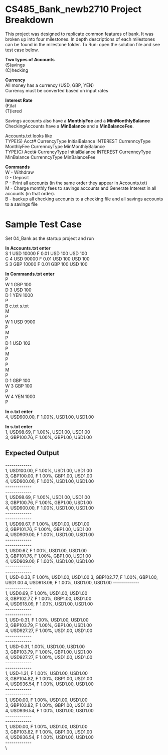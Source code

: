 # CS485_Bank_newb2710 Project Breakdown
This project was designed to replicate common features of bank. It was broken up into four milestones. In depth descriptions of each milestones can be found in the milestone folder. To Run: open the solution file and see test case below.

**Two types of Accounts**\
(S)avings\
(C)hecking

**Currency**\
All money has a currency (USD, GBP, YEN)\
Currency must be converted based on input rates

**Interest Rate**\
(F)lat\
(T)iered

Savings accounts also have a **MonthlyFee** and a **MinMonthlyBalance**\
CheckingAccounts have a **MinBalance** and a **MinBalanceFee**.

Accounts.txt looks like\
TYPE(S) Acct# CurrencyType InitialBalance INTEREST CurrenncyType MonthlyFee CurrenncyType MinMonthlyBalance\
TYPE(C) Acct# CurrencyType InitialBalance INTEREST CurrenncyType MinBalance CurrenncyType MinBalanceFee

**Commands**\
W - Withdraw\
D - Deposit\
P - Print all accounts (in the same order they appear in Accounts.txt) \
M - Charge monthly fees to savings accounts and Generate Interest in all accounts (in that order).\
B - backup all checking accounts to a checking file and all savings accounts to a savings file 

# Sample Test Case
Set 04_Bank as the startup project and run

**In Accounts.txt enter**\
S 1 USD 10000 F 0.01 USD 100 USD 100\
C 4 USD 90000 F 0.01 USD 100 USD 100\
S 3 GBP 10000 F 0.01 GBP 100 USD 100

**In Commands.txt enter**\
P\
W 1 GBP 100\
D 3 USD 100\
D 1 YEN 1000\
P\
B c.txt s.txt\
M\
P\
W 1 USD 9900\
P\
M\
P\
D 1 USD 102\
P\
M\
P\
P\
M\
P\
D 1 GBP 100\
W 3 GBP 100\
P\
W 4 YEN 1000\
P

**In c.txt enter**\
4, USD900.00, F 1.00%, USD1.00, USD1.00

**In s.txt enter**\
1, USD98.69, F 1.00%, USD1.00, USD1.00\
3, GBP100.76, F 1.00%, GBP1.00, USD1.00

## Expected Output
-------------\
1, USD100.00, F 1.00%, USD1.00, USD1.00\
3, GBP100.00, F 1.00%, GBP1.00, USD1.00\
4, USD900.00, F 1.00%, USD1.00, USD1.00\
-------------\
-------------\
1, USD98.69, F 1.00%, USD1.00, USD1.00\
3, GBP100.76, F 1.00%, GBP1.00, USD1.00\
4, USD900.00, F 1.00%, USD1.00, USD1.00\
-------------\
-------------\
1, USD99.67, F 1.00%, USD1.00, USD1.00\
3, GBP101.76, F 1.00%, GBP1.00, USD1.00\
4, USD909.00, F 1.00%, USD1.00, USD1.00\
-------------\
-------------\
1, USD0.67, F 1.00%, USD1.00, USD1.00\
3, GBP101.76, F 1.00%, GBP1.00, USD1.00\
4, USD909.00, F 1.00%, USD1.00, USD1.00\
-------------\
-------------\
1, USD-0.33, F 1.00%, USD1.00, USD1.00
3, GBP102.77, F 1.00%, GBP1.00, USD1.00
4, USD918.09, F 1.00%, USD1.00, USD1.00
-------------\
-------------\
1, USD0.69, F 1.00%, USD1.00, USD1.00\
3, GBP102.77, F 1.00%, GBP1.00, USD1.00\
4, USD918.09, F 1.00%, USD1.00, USD1.00\
-------------\
-------------\
1, USD-0.31, F 1.00%, USD1.00, USD1.00\
3, GBP103.79, F 1.00%, GBP1.00, USD1.00\
4, USD927.27, F 1.00%, USD1.00, USD1.00\
-------------\
-------------\
1, USD-0.31,  1.00%, USD1.00, USD1.00\
3, GBP103.79, F 1.00%, GBP1.00, USD1.00\
4, USD927.27, F 1.00%, USD1.00, USD1.00\
-------------\
-------------\
1, USD-1.31, F 1.00%, USD1.00, USD1.00\
3, GBP104.82, F 1.00%, GBP1.00, USD1.00\
4, USD936.54, F 1.00%, USD1.00, USD1.00\
-------------\
-------------\
1, USD0.00, F 1.00%, USD1.00, USD1.00\
3, GBP103.82, F 1.00%, GBP1.00, USD1.00\
4, USD936.54, F 1.00%, USD1.00, USD1.00\
-------------\
-------------\
1, USD0.00, F 1.00%, USD1.00, USD1.00\
3, GBP103.82, F 1.00%, GBP1.00, USD1.00\
4, USD936.54, F 1.00%, USD1.00, USD1.00\
-------------\
\
